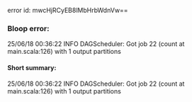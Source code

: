 error id: mwcHjRCyEB8lMbHrbWdnVw==
### Bloop error:

25/06/18 00:36:22 INFO DAGScheduler: Got job 22 (count at main.scala:126) with 1 output partitions
#### Short summary: 

25/06/18 00:36:22 INFO DAGScheduler: Got job 22 (count at main.scala:126) with 1 output partitions